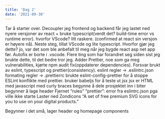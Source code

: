 ```yaml
---
title: 'Dag 2'
date: '2021-09-30'
---
```


Tar å starter over. Decoupler jeg frontend og backend får jeg lastet ned nyere versjoner av react + bruke typescript(verdt det? build-time error vs runtime error). hvorfor VScode? litt raskere. (confirmed at react sin versjon er høyere nå). Neste steg, tillat VScode og lite typescript. Hvorfor gjør jeg dette? jo, var det som ble anbefalt til meg når jeg bygde react asp net app før. Autofix er borte i .vscode. Flere ting som har forandret seg siden sist jeg brukte dette, til det bedre tror jeg. Adder Prettier, noe som ga meg vulnerabilities, kjørte npm audit fix(oppdaterer dependencies). Forsvar brukt av eslint, typescript og prettier(consistency).
eslint regler -> .eslintrc.json  formating regler -> .prettierrc      brukte eslint-config-prettier for å stoppe ESLint konflikte med prettier.
bruker babeljs for å teste ut jsx
jsx er HTML med javascript med curly braces
begynne å dele prosjektet inn i biter
begynner å lage header
Fjernet “rules” “prettier”: error fra eslintrc.json pga ville ikke starte
Laster ned Zondicons “A set of free premium SVG icons for you to use on your digital products.”

Begynner i det små, lager header og homepage components

